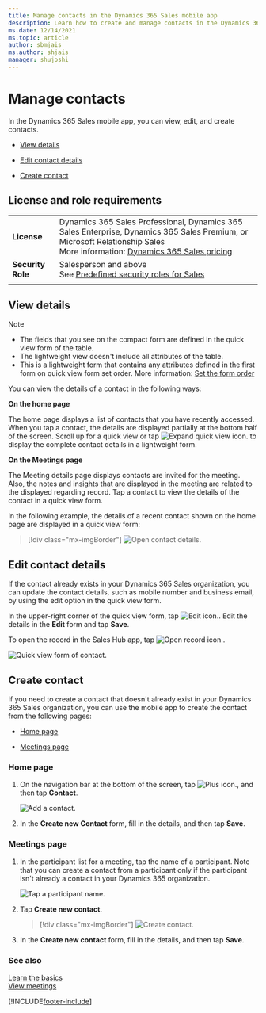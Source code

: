 ```yaml
---
title: Manage contacts in the Dynamics 365 Sales mobile app
description: Learn how to create and manage contacts in the Dynamics 365 Sales mobile app
ms.date: 12/14/2021
ms.topic: article
author: sbmjais
ms.author: shjais
manager: shujoshi
---
```

# Manage contacts 

In the Dynamics 365 Sales mobile app, you can view, edit, and create contacts.

- [View details](#view-details)

- [Edit contact details](#edit-contact-details)

- [Create contact](#create-contact)

## License and role requirements
|  | |
|-----------------------|---------|
| **License** | Dynamics 365 Sales Professional, Dynamics 365 Sales Enterprise, Dynamics 365 Sales Premium, or Microsoft Relationship Sales <br>More information: [Dynamics 365 Sales pricing](https://dynamics.microsoft.com/sales/pricing/) |
| **Security Role** | Salesperson and above <br>  See [Predefined security roles for Sales](../security-roles-for-sales.md)|
|||


## View details

> [!NOTE]
> - The fields that you see on the compact form are defined in the quick view form of the table.
> - The lightweight view doesn't include all attributes of the table.
> - This is a lightweight form that contains any attributes defined in the first form on quick view form set order. More information: [Set the form order](/powerapps/maker/model-driven-apps/control-access-forms#set-the-form-order)

You can view the details of a contact in the following ways: 

**On the home page**    

The home page displays a list of contacts that you have recently accessed. When you tap a contact, the details are displayed partially at the bottom half of the screen. Scroll up for a quick view or tap ![Expand quick view icon.](media/expand-quick-view.png "Expand quick view icon") to display the complete contact details in a lightweight form.

**On the Meetings page**     

The Meeting details page displays contacts are invited for the meeting. Also, the notes and insights that are displayed in the meeting are related to the displayed regarding record. Tap a contact to view the details of the contact in a quick view form. 

In the following example, the details of a recent contact shown on the home page are displayed in a quick view form:   

> [!div class="mx-imgBorder"]
> ![Open contact details.](media/sm-open-contact.png "Open contact details") 

## Edit contact details

If the contact already exists in your Dynamics 365 Sales organization, you can update the contact details, such as mobile number and business email, by using the edit option in the quick view form.  

In the upper-right corner of the quick view form, tap ![Edit icon.](media/edit-icon.png "Edit icon"). Edit the details in the **Edit** form and tap **Save**.

To open the record in the Sales Hub app, tap ![Open record icon.](media/open-record-icon.png "Open record icon").

![Quick view form of contact.](media/sm-contact-quick-view.png "Quick view form of contact")
 
## Create contact

If you need to create a contact that doesn't already exist in your Dynamics 365 Sales organization, you can use the mobile app to create the contact from the following pages:

- [Home page](#home-page)

- [Meetings page](#meetings-page)

### Home page

1.  On the navigation bar at the bottom of the screen, tap ![Plus icon.](media/sm-plus-icon.png "Plus icon"), and then tap **Contact**.

    ![Add a contact.](media/sm-add-contact.png "Add a contact")
    
2.  In the **Create new Contact** form, fill in the details, and then tap **Save**.

### Meetings page 

1.  In the participant list for a meeting, tap the name of a participant. Note that you can create a contact from a participant only if the participant isn't already a contact in your Dynamics 365 organization.

    ![Tap a participant name.](media/sm-tap-attendee.png "Tap a participant name")
    
1. Tap **Create new contact**.

    > [!div class="mx-imgBorder"]
    > ![Create contact.](media/sm-create-contact.png "Create contact")
    
3.  In the **Create new contact** form, fill in the details, and then tap **Save**.

### See also

[Learn the basics](learn-basics-mobile-app.md)   
[View meetings](view-agenda.md)


[!INCLUDE[footer-include](../../includes/footer-banner.md)]
